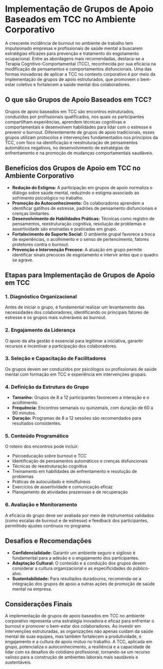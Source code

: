 # Implementação de Grupos de Apoio Baseados em TCC no Ambiente Corporativo

A crescente incidência de burnout no ambiente de trabalho tem impulsionado empresas e profissionais de saúde mental a buscarem estratégias eficazes para prevenção e tratamento do esgotamento ocupacional. Entre as abordagens mais recomendadas, destaca-se a Terapia Cognitivo-Comportamental (TCC), reconhecida por sua eficácia na modificação de pensamentos e comportamentos disfuncionais. Uma das formas inovadoras de aplicar a TCC no contexto corporativo é por meio da implementação de grupos de apoio estruturados, que promovem o bem-estar coletivo e fortalecem a saúde mental dos colaboradores.

## O que são Grupos de Apoio Baseados em TCC?

Grupos de apoio baseados em TCC são encontros estruturados, conduzidos por profissionais qualificados, nos quais os participantes compartilham experiências, aprendem técnicas cognitivas e comportamentais e desenvolvem habilidades para lidar com o estresse e prevenir o burnout. Diferentemente de grupos de apoio tradicionais, esses grupos utilizam protocolos e intervenções fundamentados nos princípios da TCC, com foco na identificação e reestruturação de pensamentos automáticos negativos, no desenvolvimento de estratégias de enfrentamento e na promoção de mudanças comportamentais saudáveis.

## Benefícios dos Grupos de Apoio em TCC no Ambiente Corporativo

- **Redução do Estigma:** A participação em grupos de apoio normaliza o diálogo sobre saúde mental, reduzindo o estigma associado ao sofrimento psicológico no trabalho.
- **Promoção do Autoconhecimento:** Os colaboradores aprendem a identificar gatilhos de estresse, padrões de pensamento disfuncionais e crenças limitantes.
- **Desenvolvimento de Habilidades Práticas:** Técnicas como registro de pensamentos, reestruturação cognitiva, resolução de problemas e assertividade são ensinadas e praticadas em grupo.
- **Fortalecimento do Suporte Social:** O ambiente grupal favorece a troca de experiências, o acolhimento e o senso de pertencimento, fatores protetores contra o burnout.
- **Prevenção e Intervenção Precoce:** A atuação em grupo permite identificar sinais precoces de esgotamento e intervir antes que o quadro se agrave.

## Etapas para Implementação de Grupos de Apoio em TCC

### 1. **Diagnóstico Organizacional**
Antes de iniciar o grupo, é fundamental realizar um levantamento das necessidades dos colaboradores, identificando os principais fatores de estresse e os grupos mais vulneráveis ao burnout.

### 2. **Engajamento da Liderança**
O apoio da alta gestão é essencial para legitimar a iniciativa, garantir recursos e incentivar a participação dos colaboradores.

### 3. **Seleção e Capacitação de Facilitadores**
Os grupos devem ser conduzidos por psicólogos ou profissionais de saúde mental com formação em TCC e experiência em intervenções grupais.

### 4. **Definição da Estrutura do Grupo**
- **Tamanho:** Grupos de 8 a 12 participantes favorecem a interação e o acolhimento.
- **Frequência:** Encontros semanais ou quinzenais, com duração de 60 a 90 minutos.
- **Duração:** Programas de 8 a 12 sessões são recomendados para resultados consistentes.

### 5. **Conteúdo Programático**
O roteiro dos encontros pode incluir:
- Psicoeducação sobre burnout e TCC
- Identificação de pensamentos automáticos e crenças disfuncionais
- Técnicas de reestruturação cognitiva
- Treinamento em habilidades de enfrentamento e resolução de problemas
- Práticas de autocuidado e mindfulness
- Exercícios de assertividade e comunicação eficaz
- Planejamento de atividades prazerosas e de recuperação

### 6. **Avaliação e Monitoramento**
A eficácia do grupo deve ser avaliada por meio de instrumentos validados (como escalas de burnout e de estresse) e feedback dos participantes, permitindo ajustes contínuos no programa.

## Desafios e Recomendações

- **Confidencialidade:** Garantir um ambiente seguro e sigiloso é fundamental para a adesão e o engajamento dos participantes.
- **Adaptação Cultural:** O conteúdo e a condução dos grupos devem considerar a cultura organizacional e as especificidades do público-alvo.
- **Sustentabilidade:** Para resultados duradouros, recomenda-se a integração dos grupos de apoio a outras ações de promoção de saúde mental na empresa.

## Considerações Finais

A implementação de grupos de apoio baseados em TCC no ambiente corporativo representa uma estratégia inovadora e eficaz para enfrentar o burnout e promover o bem-estar dos colaboradores. Ao investir em intervenções estruturadas, as organizações não apenas cuidam da saúde mental de suas equipes, mas também fortalecem a produtividade, o engajamento e a cultura de apoio mútuo no trabalho. A TCC, aplicada em grupo, potencializa o autoconhecimento, a resiliência e a capacidade de lidar com os desafios do cotidiano profissional, tornando-se um recurso valioso para a construção de ambientes laborais mais saudáveis e sustentáveis.